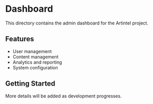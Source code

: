 # Dashboard

This directory contains the admin dashboard for the Artintel project.

## Features
- User management
- Content management
- Analytics and reporting
- System configuration

## Getting Started
More details will be added as development progresses. 